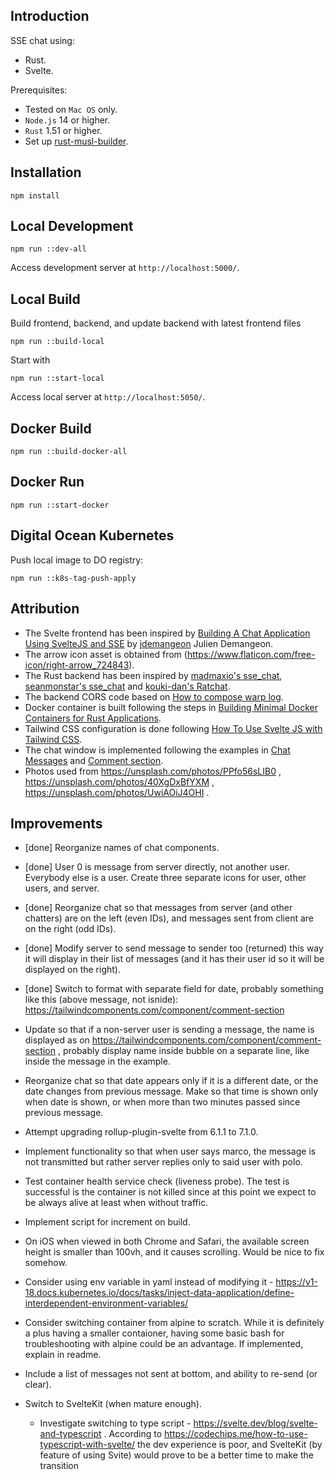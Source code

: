 ## Introduction

SSE chat using:

* Rust.
* Svelte.

Prerequisites:

* Tested on `Mac OS` only.
* `Node.js` 14 or higher.
* `Rust` 1.51 or higher.
* Set up [rust-musl-builder](https://github.com/emk/rust-musl-builder).

## Installation

```
npm install
```

## Local Development

```
npm run ::dev-all
```
Access development server at `http://localhost:5000/`.

## Local Build

Build frontend, backend, and update backend with latest frontend files

```
npm run ::build-local
```

Start with

```
npm run ::start-local
```

Access local server at `http://localhost:5050/`.

## Docker Build

```
npm run ::build-docker-all
```

## Docker Run

```
npm run ::start-docker
```

## Digital Ocean Kubernetes

Push local image to DO registry:

```
npm run ::k8s-tag-push-apply
```

## Attribution

* The Svelte frontend has been inspired by [Building A Chat Application Using SvelteJS and SSE](https://marmelab.com/blog/2020/10/02/build-a-chat-application-using-sveltejs-and-sse.html) by [jdemangeon](https://github.com/jdemangeon) Julien Demangeon.
* The arrow icon asset is obtained from (https://www.flaticon.com/free-icon/right-arrow_724843).
* The Rust backend has been inspired by [madmaxio's sse_chat](https://github.com/madmaxio/tokio/blob/203ab8bd5e91daea728e9bf1f907de211c222f27/warp/examples/sse_chat.rs), [seanmonstar's sse_chat](https://github.com/seanmonstar/warp/blob/b6d1fc0719604ef1010aec00544408e6af1289a5/examples/sse_chat.rs) and [kouki-dan's Ratchat](https://github.com/kouki-dan/Ratchat/blob/1f4f6fc3a7227076d32906121d2eaedb03c76115/src/main.rs).
* The backend CORS code based on [How to compose warp log](https://stackoverflow.com/questions/62107101/how-to-compose-warp-log).
* Docker container is built following the steps in [Building Minimal Docker Containers for Rust Applications](https://blog.semicolonsoftware.de/building-minimal-docker-containers-for-rust-applications/).
* Tailwind CSS configuration is done following [How To Use Svelte JS with Tailwind CSS](https://levelup.gitconnected.com/how-to-use-svelte-js-with-tailwind-css-f0554187eca1).
* The chat window is implemented following the examples in [Chat Messages](https://tailwindcomponents.com/component/chat-messages) and [Comment section](https://tailwindcomponents.com/component/comment-section).
* Photos used from https://unsplash.com/photos/PPfo56sLIB0 , https://unsplash.com/photos/40XgDxBfYXM , https://unsplash.com/photos/UwiAOiJ4OHI .

## Improvements

* [done] Reorganize names of chat components.
* [done] User 0 is message from server directly, not another user. Everybody else is a user. Create three separate icons for user, other users, and server.
* [done] Reorganize chat so that messages from server (and other chatters) are on the left (even IDs), and messages sent from client are on the right (odd IDs).
* [done] Modify server to send message to sender too (returned) this way it will display in their list of messages (and it has their user id so it will be displayed on the right).
* [done] Switch to format with separate field for date, probably something like this (above message, not isnide): https://tailwindcomponents.com/component/comment-section

* Update so that if a non-server user is sending a message, the name is displayed as on https://tailwindcomponents.com/component/comment-section , probably display name inside bubble on a separate line, like inside the message in the example.
* Reorganize chat so that date appears only if it is a different date, or the date changes from previous message. Make so that time is shown only when date is shown, or when more than two minutes passed since previous message.
* Attempt upgrading rollup-plugin-svelte from 6.1.1 to 7.1.0.
* Implement functionality so that when user says marco, the message is not transmitted but rather server replies only to said user with polo.
* Test container health service check (liveness probe). The test is successful is the container is not killed since at this point we expect to be always alive at least when without traffic.
* Implement script for increment on build.
* On iOS when viewed in both Chrome and Safari, the available screen height is smaller than 100vh, and it causes scrolling. Would be nice to fix somehow.
* Consider using env variable in yaml instead of modifying it - https://v1-18.docs.kubernetes.io/docs/tasks/inject-data-application/define-interdependent-environment-variables/
* Consider switching container from alpine to scratch. While it is definitely a plus having a smaller contaioner, having some basic bash for troubleshooting with alpine could be an advantage. If implemented, explain in readme.

* Include a list of messages not sent at bottom, and ability to re-send (or clear).

* Switch to SvelteKit (when mature enough).
    * Investigate switching to type script - https://svelte.dev/blog/svelte-and-typescript . According to https://codechips.me/how-to-use-typescript-with-svelte/ the dev experience is poor, and SvelteKit (by feature of using Svite) would prove to be a better time to make the transition
